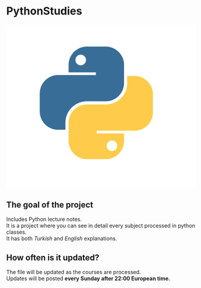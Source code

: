# PythonStudies

![](https://github.com/niltapkan/PythonStudies/blob/master/wiki_image/Screenshot%202021-11-28%20at%2016.59.28.png)

## The goal of the project
Includes Python lecture notes.<br/>
It is a project where you can see in detail every subject processed in python classes.<br/>
It has both *Turkish* and *English* explanations. <br/>
## How often is it updated?
The file will be updated as the courses are processed. <br/>
Updates will be posted **every Sunday after 22:00 European time.**
